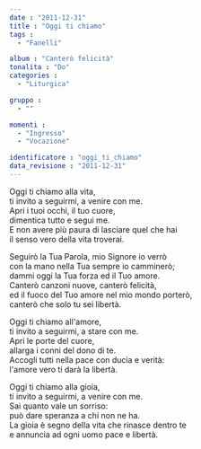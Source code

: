 ```yaml
---
date : "2011-12-31"
title : "Oggi ti chiamo"
tags : 
  - "Fanelli"

album : "Canterò felicità"
tonalita : "Do"
categories : 
  - "Liturgica"

gruppo : 
  - ""

momenti : 
  - "Ingresso"
  - "Vocazione"

identificatore : "oggi_ti_chiamo"
data_revisione : "2011-12-31"
---
```

  
  
Oggi ti chiamo alla vita,  
ti invito a seguirmi, a venire con me.  
Apri i tuoi occhi, il tuo cuore,  
dimentica tutto e segui me.  
E non avere più paura di lasciare quel che hai  
il senso vero della vita troverai.   
  
  
Seguirò la Tua Parola, mio Signore io verrò  
con la mano nella Tua sempre io camminerò;  
dammi oggi la Tua forza ed il Tuo amore.  
Canterò canzoni nuove, canterò felicità,  
ed il fuoco del Tuo amore nel mio mondo porterò,  
canterò che solo tu sei libertà.  
  
  
Oggi ti chiamo all'amore,  
ti invito a seguirmi, a stare con me.  
Apri le porte del cuore,  
allarga i conni del dono di te.  
Accogli tutti nella pace con ducia e verità:  
l'amore vero ti darà la libertà.   
  
  
Oggi ti chiamo alla gioia,  
ti invito a seguirmi, a venire con me.  
Sai quanto vale un sorriso:  
può dare speranza a chi non ne ha.  
La gioia è segno della vita che rinasce dentro te  
e annuncia ad ogni uomo pace e libertà.   
  
  
  
